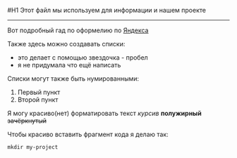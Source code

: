 #H1 Этот файл мы используем для информации и нашем проекте 

---

Вот подробный гад по оформелию по [Яндекса](https://practicum.yandex.ru/trainer/java-developer/lesson/a1603c0f-b34d-4ae9-9703-7e206a579d4e/ "Это ссылка на урок")

Также здесь можно создавать списки: 


* это делает с помощью звездочка - пробел 
* я не придумала что ещё написать 

Списки могут также быть нумированными: 

1. Первый пункт 
2. Второй пункт 

Я могу красиво(нет) форматировать текст *курсив* **полужирный** ~~зачёркнутый~~ 

Чтобы красиво вставить фрагмент кода я делаю так: 

```
mkdir my-project 
```